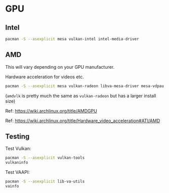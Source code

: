 # GPU

## Intel

```sh
pacman -S --asexplicit mesa vulkan-intel intel-media-driver
```

## AMD

This will vary depending on your GPU manufacturer.

Hardware acceleration for videos etc.

```sh
pacman -S --asexplicit mesa vulkan-radeon libva-mesa-driver mesa-vdpau
```

(`amdvlk` is pretty much the same as `vulkan-radeon` but has a larger install size)

Ref: <https://wiki.archlinux.org/title/AMDGPU>

Ref: <https://wiki.archlinux.org/title/Hardware_video_acceleration#ATI/AMD>


## Testing

Test Vulkan:

```sh
pacman -S --asexplicit vulkan-tools
vulkaninfo
```

Test VAAPI:

```sh
pacman -S --asexplicit lib-va-utils
vainfo
```
